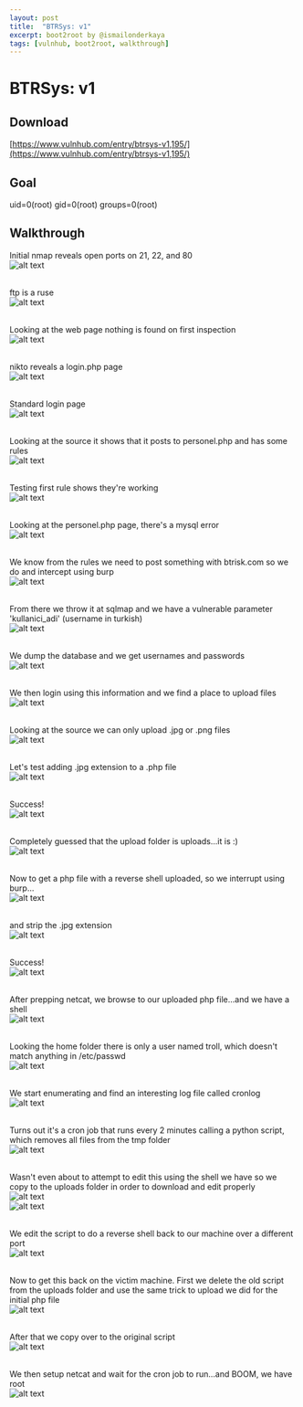 ```yaml
---
layout: post
title:  "BTRSys: v1"
excerpt: boot2root by @ismailonderkaya
tags: [vulnhub, boot2root, walkthrough]
---
```


# BTRSys: v1
## Download
[https://www.vulnhub.com/entry/btrsys-v1,195/](https://www.vulnhub.com/entry/btrsys-v1,195/)

## Goal 
uid=0(root) gid=0(root) groups=0(root)

## Walkthrough
Initial nmap reveals open ports on 21, 22, and 80
<br>![alt text](../vulnhub/2017/BTRSys_v1/imgs/btr1-nmap-000.png)
<br><br>

ftp is a ruse
<br>![alt text](../vulnhub/2017/BTRSys_v1/imgs/btr1-ftp-001.png)
<br><br>

Looking at the web page nothing is found on first inspection
<br>![alt text](../vulnhub/2017/BTRSys_v1/imgs/btr1-web1-002.png)
<br><br>

nikto reveals a login.php page
<br>![alt text](../vulnhub/2017/BTRSys_v1/imgs/btr1-nikto-003.png)
<br><br>

Standard login page 
<br>![alt text](../vulnhub/2017/BTRSys_v1/imgs/btr1-login-004.png)
<br><br>

Looking at the source it shows that it posts to personel.php and has some rules
<br>![alt text](../vulnhub/2017/BTRSys_v1/imgs/btr1-loginsource-005.png)
<br><br>

Testing first rule shows they're working
<br>![alt text](../vulnhub/2017/BTRSys_v1/imgs/btr1-logintest-006.png)
<br><br>

Looking at the personel.php page, there's a mysql error
<br>![alt text](../vulnhub/2017/BTRSys_v1/imgs/btr1-personel-007.png)
<br><br>

We know from the rules we need to post something with btrisk.com so we do and intercept using burp
<br>![alt text](../vulnhub/2017/BTRSys_v1/imgs/btr1-burp-008.png)
<br><br>

From there we throw it at sqlmap and we have a vulnerable parameter 'kullanici_adi' (username in turkish)
<br>![alt text](../vulnhub/2017/BTRSys_v1/imgs/btr1-sqli1-009.png)
<br><br>

We dump the database and we get usernames and passwords
<br>![alt text](../vulnhub/2017/BTRSys_v1/imgs/btr1-sqli2-010.png)
<br><br>

We then login using this information and we find a place to upload files
<br>![alt text](../vulnhub/2017/BTRSys_v1/imgs/btr1-webupload-011.png)
<br><br>

Looking at the source we can only upload .jpg or .png files
<br>![alt text](../vulnhub/2017/BTRSys_v1/imgs/btr1-uploadrules-012.png)
<br><br>

Let's test adding .jpg extension to a .php file
<br>![alt text](../vulnhub/2017/BTRSys_v1/imgs/btr1-upload-013.png)
<br><br>

Success!
<br>![alt text](../vulnhub/2017/BTRSys_v1/imgs/btr1-success-014.png)
<br><br>

Completely guessed that the upload folder is uploads...it is :)
<br>![alt text](../vulnhub/2017/BTRSys_v1/imgs/btr1-uploads-014.png)
<br><br>

Now to get a php file with a reverse shell uploaded, so we interrupt using burp...
<br>![alt text](../vulnhub/2017/BTRSys_v1/imgs/btr1-burp1-015.png)
<br><br>

and strip the .jpg extension
<br>![alt text](../vulnhub/2017/BTRSys_v1/imgs/btr1-burp2-016.png)
<br><br>

Success!
<br>![alt text](../vulnhub/2017/BTRSys_v1/imgs/btr1-uploads-017.png)
<br><br>

After prepping netcat, we browse to our uploaded php file...and we have a shell
<br>![alt text](../vulnhub/2017/BTRSys_v1/imgs/btr1-shell-018.png)
<br><br>

Looking the home folder there is only a user named troll, which doesn't match anything in /etc/passwd
<br>![alt text](../vulnhub/2017/BTRSys_v1/imgs/btr1-troll-019.png)
<br><br>

We start enumerating and find an interesting log file called cronlog
<br>![alt text](../vulnhub/2017/BTRSys_v1/imgs/btr1-cronlog-020.png)
<br><br>

Turns out it's a cron job that runs every 2 minutes calling a python script, which removes all files from the tmp folder
<br>![alt text](../vulnhub/2017/BTRSys_v1/imgs/btr1-cleaner1-021.png)
<br><br>

Wasn't even about to attempt to edit this using the shell we have so we copy to the uploads folder in order to download and edit properly
<br>![alt text](../vulnhub/2017/BTRSys_v1/imgs/btr1-cleaner2-022.png)
<br>![alt text](../vulnhub/2017/BTRSys_v1/imgs/btr1-uploads-023.png)
<br><br>

We edit the script to do a reverse shell back to our machine over a different port
<br>![alt text](../vulnhub/2017/BTRSys_v1/imgs/btr1-newcleaner-024.png)
<br><br>

Now to get this back on the victim machine.  First we delete the old script from the uploads folder and use the same trick to upload we did for the initial php file
<br>![alt text](../vulnhub/2017/BTRSys_v1/imgs/btr1-burp-025.png)
<br><br>

After that we copy over to the original script
<br>![alt text](../vulnhub/2017/BTRSys_v1/imgs/btr1-reverse-026.png)
<br><br>

We then setup netcat and wait for the cron job to run...and BOOM, we have root
<br>![alt text](../vulnhub/2017/BTRSys_v1/imgs/btr1-root-028.png)
<br><br>

